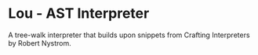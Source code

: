 # Lou - AST Interpreter

A tree-walk interpreter that builds upon snippets from Crafting Interpreters by Robert Nystrom.

